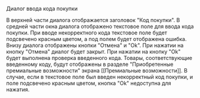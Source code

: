 Диалог ввода кода покупки

В верхней части диалога отображается заголовок "Код покупки".
В средней части окна диалога отображено текстовое поле для ввода кода покупки. При вводе некорректного кода текстовое поле будет подсвечено красным цветом, а под полем будет отображена ошибка.
Внизу диалога отображены кнопки "Отмена" и "Ok".
При нажатии на кнопку "Отмена" диалог будет закрыт.
При нажатии на кнопку "Ok" будет выполнена проверка введенного кода. Товары, соответствующие введенному коду, будут отображены в разделе  "Приобретенные премиальные возможности" экрана [[Премиальные возможности]].
В случае, если в текстовое поле был введен некорректный код покупки, и поле подсвечено красным цветом, кнопка "Ok" недоступна для нажатия. 